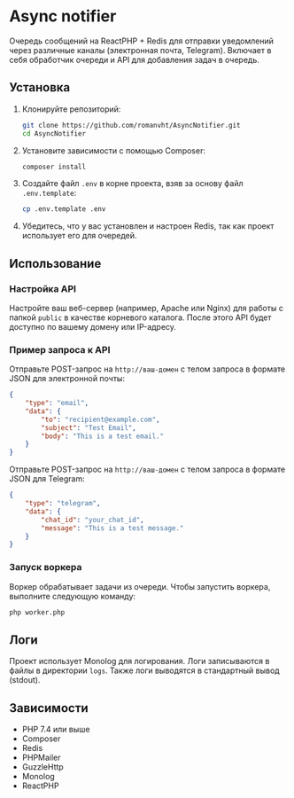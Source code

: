 # Async notifier

Очередь сообщений на ReactPHP + Redis для отправки уведомлений через различные каналы (электронная почта, Telegram). 
Включает в себя обработчик очереди и API для добавления задач в очередь.

## Установка

1. Клонируйте репозиторий:
    ```sh
    git clone https://github.com/romanvht/AsyncNotifier.git
    cd AsyncNotifier
    ```

2. Установите зависимости с помощью Composer:
    ```sh
    composer install
    ```

3. Создайте файл `.env` в корне проекта, взяв за основу файл `.env.template`:
    ```sh
    cp .env.template .env
    ```

4. Убедитесь, что у вас установлен и настроен Redis, так как проект использует его для очередей.

## Использование

### Настройка API

Настройте ваш веб-сервер (например, Apache или Nginx) для работы с папкой `public` в качестве корневого каталога. После этого API будет доступно по вашему домену или IP-адресу.

### Пример запроса к API

Отправьте POST-запрос на `http://ваш-домен` с телом запроса в формате JSON для электронной почты:
```json
{
    "type": "email",
    "data": {
        "to": "recipient@example.com",
        "subject": "Test Email",
        "body": "This is a test email."
    }
}
```

Отправьте POST-запрос на `http://ваш-домен` с телом запроса в формате JSON для Telegram:
```json
{
    "type": "telegram",
    "data": {
        "chat_id": "your_chat_id",
        "message": "This is a test message."
    }
}
```

### Запуск воркера

Воркер обрабатывает задачи из очереди. Чтобы запустить воркера, выполните следующую команду:
```sh
php worker.php
```

## Логи

Проект использует Monolog для логирования. Логи записываются в файлы в директории `logs`. Также логи выводятся в стандартный вывод (stdout).

## Зависимости

- PHP 7.4 или выше
- Composer
- Redis
- PHPMailer
- GuzzleHttp
- Monolog
- ReactPHP